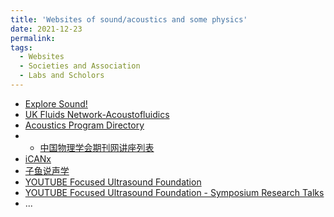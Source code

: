 ```yaml
---
title: 'Websites of sound/acoustics and some physics'
date: 2021-12-23
permalink: 
tags:
  - Websites
  - Societies and Association
  - Labs and Scholors
---
```


* [Explore Sound!](https://exploresound.org/)
* [UK Fluids Network-Acoustofluidics](https://fluids.ac.uk/sig/Acoustofluidics#sig-name)
* [Acoustics Program Directory](https://exploresound.org/business-directory-2/?wpbdp_view=all_listings)
* * [中国物理学会期刊网讲座列表](http://www.cpsjournals.cn/index/news/list/jiangzuo)
* [iCANx](http://www.ican-x.com/)
* [子鱼说声学](https://www.zhihu.com/column/c_165545415)
* [YOUTUBE Focused Ultrasound Foundation](https://www.youtube.com/user/FUSFoundation)
* [YOUTUBE Focused Ultrasound Foundation - Symposium Research Talks](https://www.youtube.com/channel/UCWhP2WEsARYhA0TMxWNDneg)
* ...
